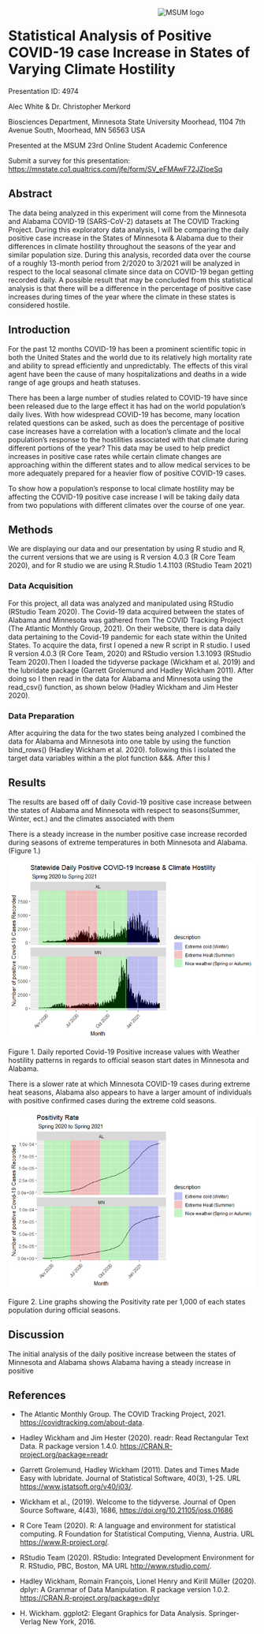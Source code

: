 
<img src="https://www2.mnstate.edu/uploadedImages/Content/Marketing/logos/MSUM_Signature_Vert_Color.jpg" alt="MSUM logo" width="200" style="float:right">

# Statistical Analysis of Positive COVID-19 case Increase in States of Varying Climate Hostility

Presentation ID: 4974

Alec White & Dr. Christopher Merkord

Biosciences Department, Minnesota State University Moorhead, 1104 7th
Avenue South, Moorhead, MN 56563 USA

Presented at the MSUM 23rd Online Student Academic Conference

Submit a survey for this presentation:
<https://mnstate.co1.qualtrics.com/jfe/form/SV_eFMAwF72JZIoeSq>

## Abstract

The data being analyzed in this experiment will come from the Minnesota
and Alabama COVID-19 (SARS-CoV-2) datasets at The COVID Tracking
Project. During this exploratory data analysis, I will be comparing the
daily positive case increase in the States of Minnesota & Alabama due to
their differences in climate hostility throughout the seasons of the
year and similar population size. During this analysis, recorded data
over the course of a roughly 13-month period from 2/2020 to 3/2021 will
be analyzed in respect to the local seasonal climate since data on
COVID-19 began getting recorded daily. A possible result that may be
concluded from this statistical analysis is that there will be a
difference in the percentage of positive case increases during times of
the year where the climate in these states is considered hostile.

## Introduction

For the past 12 months COVID-19 has been a prominent scientific topic in
both the United States and the world due to its relatively high
mortality rate and ability to spread efficiently and unpredictably. The
effects of this viral agent have been the cause of many hospitalizations
and deaths in a wide range of age groups and heath statuses.

There has been a large number of studies related to COVID-19 have since
been released due to the large effect it has had on the world
population’s daily lives. With how widespread COVID-19 has become,
many location related questions can be asked, such as does the
percentage of positive case increases have a correlation with a
location’s climate and the local population’s response to the
hostilities associated with that climate during different portions of
the year? This data may be used to help predict increases in positive
case rates while certain climate changes are approaching within the
different states and to allow medical services to be more adequately
prepared for a heavier flow of positive COVID-19 cases.

To show how a population’s response to local climate hostility may be
affecting the COVID-19 positive case increase I will be taking daily
data from two populations with different climates over the course of one
year.

## Methods

We are displaying our data and our presentation by using R studio and R,
the current versions that we are using is R version 4.0.3 (R Core Team
2020), and for R studio we are using R.Studio 1.4.1103 (RStudio Team
2021)

### Data Acquisition

For this project, all data was analyzed and manipulated using RStudio
(RStudio Team 2020). The Covid-19 data acquired between the states of
Alabama and Minnesota was gathered from The COVID Tracking Project (The
Atlantic Monthly Group, 2021). On their website, there is data daily
data pertaining to the Covid-19 pandemic for each state within the
United States. To acquire the data, first I opened a new R script in R
studio. I used R version 4.0.3 (R Core Team, 2020) and RStudio version
1.3.1093 (RStudio Team 2020).Then I loaded the tidyverse package
(Wickham et al. 2019) and the lubridate package (Garrett Grolemund and
Hadley Wickham 2011). After doing so I then read in the data for Alabama
and Minnesota using the read\_csv() function, as shown below (Hadley
Wickham and Jim Hester 2020).

### Data Preparation

After acquiring the data for the two states being analyzed I combined
the data for Alabama and Minnesota into one table by using the function
bind\_rows() (Hadley Wickham et al. 2020). following this I isolated the
target data variables within a the plot function &&&. After this I

## Results

The results are based off of daily Covid-19 positive case increase
between the states of Alabama and Minnesota with respect to
seasons(Summer, Winter, ect.) and the climates associated with them

There is a steady increase in the number positive case increase recorded
during seasons of extreme temperatures in both Minnesota and Alabama.
(Figure 1.)

![](README_files/figure-gfm/unnamed-chunk-1-1.png)<!-- -->

Figure 1. Daily reported Covid-19 Positive increase values with Weather
hostility patterns in regards to official season start dates in
Minnesota and Alabama.

There is a slower rate at which Minnesota COVID-19 cases during extreme
heat seasons, Alabama also appears to have a larger amount of
individuals with positive confirmed cases during the extreme cold
seasons.

![](README_files/figure-gfm/unnamed-chunk-2-1.png)<!-- -->

Figure 2. Line graphs showing the Positivity rate per 1,000 of each
states population during official seasons.

## Discussion

The initial analysis of the daily positive increase between the states
of Minnesota and Alabama shows Alabama having a steady increase in
positive

## References

  - The Atlantic Monthly Group. The COVID Tracking Project, 2021.
    <https://covidtracking.com/about-data>.

  - Hadley Wickham and Jim Hester (2020). readr: Read Rectangular Text
    Data. R package version 1.4.0.
    <https://CRAN.R-project.org/package=readr>

  - Garrett Grolemund, Hadley Wickham (2011). Dates and Times Made Easy
    with lubridate. Journal of Statistical Software, 40(3), 1-25. URL
    <https://www.jstatsoft.org/v40/i03/>.

  - Wickham et al., (2019). Welcome to the tidyverse. Journal of Open
    Source Software, 4(43), 1686, <https://doi.org/10.21105/joss.01686>

  - R Core Team (2020). R: A language and environment for statistical
    computing. R Foundation for Statistical Computing, Vienna, Austria.
    URL <https://www.R-project.org/>.

  - RStudio Team (2020). RStudio: Integrated Development Environment for
    R. RStudio, PBC, Boston, MA URL <http://www.rstudio.com/>.

  - Hadley Wickham, Romain François, Lionel Henry and Kirill Müller
    (2020). dplyr: A Grammar of Data Manipulation. R package version
    1.0.2. <https://CRAN.R-project.org/package=dplyr>

  - H. Wickham. ggplot2: Elegant Graphics for Data Analysis.
    Springer-Verlag New York, 2016.
